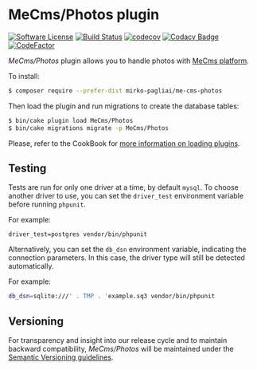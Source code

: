 # MeCms/Photos plugin

[![Software License](https://img.shields.io/badge/license-MIT-brightgreen.svg?style=flat-square)](LICENSE.txt)
[![Build Status](https://api.travis-ci.com/mirko-pagliai/me-cms-photos.svg?branch=master)](https://travis-ci.com/mirko-pagliai/me-cms-photos)
[![codecov](https://codecov.io/gh/mirko-pagliai/me-cms-photos/branch/master/graph/badge.svg?token=PQXH0Y07E6)](https://codecov.io/gh/mirko-pagliai/me-cms-photos)
[![Codacy Badge](https://app.codacy.com/project/badge/Grade/f26430c611aa43c8a08278040b5d86cc)](https://www.codacy.com/gh/mirko-pagliai/me-cms-photos/dashboard?utm_source=github.com&amp;utm_medium=referral&amp;utm_content=mirko-pagliai/me-cms-photos&amp;utm_campaign=Badge_Grade)
[![CodeFactor](https://www.codefactor.io/repository/github/mirko-pagliai/me-cms-photos/badge)](https://www.codefactor.io/repository/github/mirko-pagliai/me-cms-photos)

*MeCms/Photos* plugin allows you to handle photos with [MeCms platform](https://github.com/mirko-pagliai/cakephp-for-mecms).

To install:
```bash
$ composer require --prefer-dist mirko-pagliai/me-cms-photos
```

Then load the plugin and run migrations to create the database tables:
```bash
$ bin/cake plugin load MeCms/Photos
$ bin/cake migrations migrate -p MeCms/Photos
```

Please, refer to the CookBook for [more information on loading plugins](https://book.cakephp.org/4/en/plugins.html#loading-a-plugin).

## Testing
Tests are run for only one driver at a time, by default `mysql`.
To choose another driver to use, you can set the `driver_test` environment variable before running `phpunit`.

For example:
```
driver_test=postgres vendor/bin/phpunit
```

Alternatively, you can set the `db_dsn` environment variable, indicating the connection parameters. In this case, the driver type will still be detected automatically.

For example:
```bash
db_dsn=sqlite:///' . TMP . 'example.sq3 vendor/bin/phpunit
```

## Versioning
For transparency and insight into our release cycle and to maintain backward compatibility, *MeCms/Photos* will be maintained under the [Semantic Versioning guidelines](http://semver.org).
